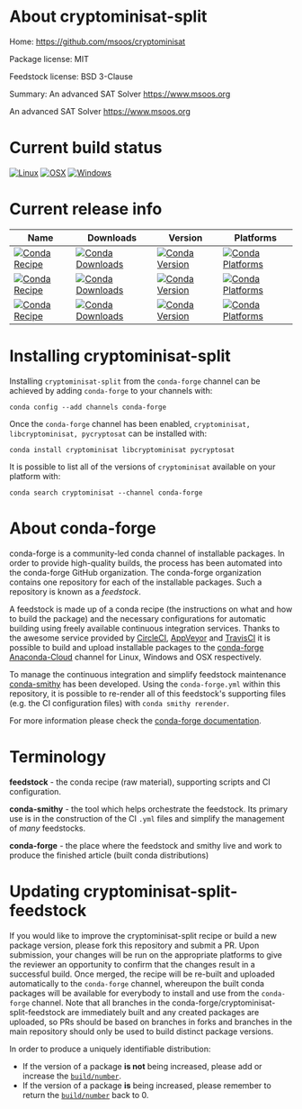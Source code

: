 About cryptominisat-split
=========================

Home: https://github.com/msoos/cryptominisat

Package license: MIT

Feedstock license: BSD 3-Clause

Summary: An advanced SAT Solver https://www.msoos.org

An advanced SAT Solver https://www.msoos.org

Current build status
====================

[![Linux](https://img.shields.io/circleci/project/github/conda-forge/cryptominisat-feedstock/master.svg?label=Linux)](https://circleci.com/gh/conda-forge/cryptominisat-feedstock)
[![OSX](https://img.shields.io/travis/conda-forge/cryptominisat-feedstock/master.svg?label=macOS)](https://travis-ci.org/conda-forge/cryptominisat-feedstock)
[![Windows](https://img.shields.io/appveyor/ci/conda-forge/cryptominisat-feedstock/master.svg?label=Windows)](https://ci.appveyor.com/project/conda-forge/cryptominisat-feedstock/branch/master)

Current release info
====================

| Name | Downloads | Version | Platforms |
| --- | --- | --- | --- |
| [![Conda Recipe](https://img.shields.io/badge/recipe-cryptominisat-green.svg)](https://anaconda.org/conda-forge/cryptominisat) | [![Conda Downloads](https://img.shields.io/conda/dn/conda-forge/cryptominisat.svg)](https://anaconda.org/conda-forge/cryptominisat) | [![Conda Version](https://img.shields.io/conda/vn/conda-forge/cryptominisat.svg)](https://anaconda.org/conda-forge/cryptominisat) | [![Conda Platforms](https://img.shields.io/conda/pn/conda-forge/cryptominisat.svg)](https://anaconda.org/conda-forge/cryptominisat) |
| [![Conda Recipe](https://img.shields.io/badge/recipe-libcryptominisat-green.svg)](https://anaconda.org/conda-forge/libcryptominisat) | [![Conda Downloads](https://img.shields.io/conda/dn/conda-forge/libcryptominisat.svg)](https://anaconda.org/conda-forge/libcryptominisat) | [![Conda Version](https://img.shields.io/conda/vn/conda-forge/libcryptominisat.svg)](https://anaconda.org/conda-forge/libcryptominisat) | [![Conda Platforms](https://img.shields.io/conda/pn/conda-forge/libcryptominisat.svg)](https://anaconda.org/conda-forge/libcryptominisat) |
| [![Conda Recipe](https://img.shields.io/badge/recipe-pycryptosat-green.svg)](https://anaconda.org/conda-forge/pycryptosat) | [![Conda Downloads](https://img.shields.io/conda/dn/conda-forge/pycryptosat.svg)](https://anaconda.org/conda-forge/pycryptosat) | [![Conda Version](https://img.shields.io/conda/vn/conda-forge/pycryptosat.svg)](https://anaconda.org/conda-forge/pycryptosat) | [![Conda Platforms](https://img.shields.io/conda/pn/conda-forge/pycryptosat.svg)](https://anaconda.org/conda-forge/pycryptosat) |

Installing cryptominisat-split
==============================

Installing `cryptominisat-split` from the `conda-forge` channel can be achieved by adding `conda-forge` to your channels with:

```
conda config --add channels conda-forge
```

Once the `conda-forge` channel has been enabled, `cryptominisat, libcryptominisat, pycryptosat` can be installed with:

```
conda install cryptominisat libcryptominisat pycryptosat
```

It is possible to list all of the versions of `cryptominisat` available on your platform with:

```
conda search cryptominisat --channel conda-forge
```


About conda-forge
=================

conda-forge is a community-led conda channel of installable packages.
In order to provide high-quality builds, the process has been automated into the
conda-forge GitHub organization. The conda-forge organization contains one repository
for each of the installable packages. Such a repository is known as a *feedstock*.

A feedstock is made up of a conda recipe (the instructions on what and how to build
the package) and the necessary configurations for automatic building using freely
available continuous integration services. Thanks to the awesome service provided by
[CircleCI](https://circleci.com/), [AppVeyor](https://www.appveyor.com/)
and [TravisCI](https://travis-ci.org/) it is possible to build and upload installable
packages to the [conda-forge](https://anaconda.org/conda-forge)
[Anaconda-Cloud](https://anaconda.org/) channel for Linux, Windows and OSX respectively.

To manage the continuous integration and simplify feedstock maintenance
[conda-smithy](https://github.com/conda-forge/conda-smithy) has been developed.
Using the ``conda-forge.yml`` within this repository, it is possible to re-render all of
this feedstock's supporting files (e.g. the CI configuration files) with ``conda smithy rerender``.

For more information please check the [conda-forge documentation](https://conda-forge.org/docs/).

Terminology
===========

**feedstock** - the conda recipe (raw material), supporting scripts and CI configuration.

**conda-smithy** - the tool which helps orchestrate the feedstock.
                   Its primary use is in the construction of the CI ``.yml`` files
                   and simplify the management of *many* feedstocks.

**conda-forge** - the place where the feedstock and smithy live and work to
                  produce the finished article (built conda distributions)


Updating cryptominisat-split-feedstock
======================================

If you would like to improve the cryptominisat-split recipe or build a new
package version, please fork this repository and submit a PR. Upon submission,
your changes will be run on the appropriate platforms to give the reviewer an
opportunity to confirm that the changes result in a successful build. Once
merged, the recipe will be re-built and uploaded automatically to the
`conda-forge` channel, whereupon the built conda packages will be available for
everybody to install and use from the `conda-forge` channel.
Note that all branches in the conda-forge/cryptominisat-split-feedstock are
immediately built and any created packages are uploaded, so PRs should be based
on branches in forks and branches in the main repository should only be used to
build distinct package versions.

In order to produce a uniquely identifiable distribution:
 * If the version of a package **is not** being increased, please add or increase
   the [``build/number``](https://conda.io/docs/user-guide/tasks/build-packages/define-metadata.html#build-number-and-string).
 * If the version of a package **is** being increased, please remember to return
   the [``build/number``](https://conda.io/docs/user-guide/tasks/build-packages/define-metadata.html#build-number-and-string)
   back to 0.
